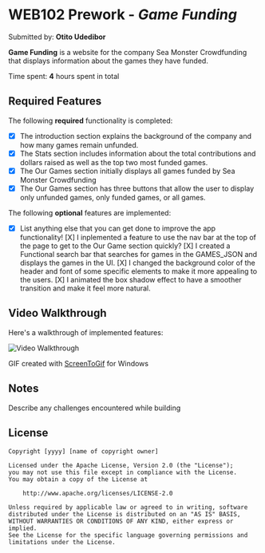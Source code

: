 # WEB102 Prework - *Game Funding*

Submitted by: **Otito Udedibor**

**Game Funding** is a website for the company Sea Monster Crowdfunding that displays information about the games they have funded.

Time spent: **4** hours spent in total

## Required Features

The following **required** functionality is completed:

* [X] The introduction section explains the background of the company and how many games remain unfunded.
* [X] The Stats section includes information about the total contributions and dollars raised as well as the top two most funded games.
* [X] The Our Games section initially displays all games funded by Sea Monster Crowdfunding
* [X] The Our Games section has three buttons that allow the user to display only unfunded games, only funded games, or all games.

The following **optional** features are implemented:

* [X] List anything else that you can get done to improve the app functionality!
  [X] I inplemented a feature to  use the nav bar at the top of the page to get to the Our Game section quickly?
  [X] I created a Functional search bar that searches for games in the GAMES_JSON and displays the games in the UI.
  [X] I changed the background color of the header and font of some specific elements to make it more appealing to the users.
  [X] I animated the box shadow effect to have a smoother transition and make it feel more natural.

## Video Walkthrough

Here's a walkthrough of implemented features:

<img src='https://imgur.com/a/0Iizykl' title='Video Walkthrough' width='' alt='Video Walkthrough' />


GIF created with [ScreenToGif](https://www.screentogif.com/) for Windows


## Notes

Describe any challenges encountered while building 

## License

    Copyright [yyyy] [name of copyright owner]

    Licensed under the Apache License, Version 2.0 (the "License");
    you may not use this file except in compliance with the License.
    You may obtain a copy of the License at

        http://www.apache.org/licenses/LICENSE-2.0

    Unless required by applicable law or agreed to in writing, software
    distributed under the License is distributed on an "AS IS" BASIS,
    WITHOUT WARRANTIES OR CONDITIONS OF ANY KIND, either express or implied.
    See the License for the specific language governing permissions and
    limitations under the License.
